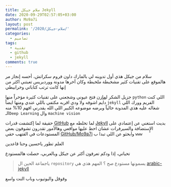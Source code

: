 ```yaml
---
title: سلام جيكل Jekyll
date: 2020-09-29T02:57:05+03:00
author: Mo9a7i
layout: post
permalink: '/2020/سلام-جيكل/'
categories:
  - تصاميم
tags:
  - تقنية
  - github
  - jekyll
comments: true
---
```


سلام من جيكل
هذي أول تدوينه لي بالمارك داون فروم سكراتش، أحسه إنجاز
مر هالموقع على تقنيات كثير مشخبطة ملخبطة وكان آخرها مدونة ووردبريس تعبتني اكثر من إنها كانت ترتب كتاباتي وخرابيطي

جزيل الشكر ل[مازن](http://sudomaze.dev/) فتح عيوني وشجعني على تقنيات كثيرة مؤخراً منها `python` اللي كنت دايم اشوفه ولا ودي اقربه مكتفي باللي عندي ومنها ايضاً `jekyll` الفريم وورك اللي شغاله عليه هذي المدونة حالياً وبرضه موضوعه الكبير اللي الله يقدرني افهم 10% منه الـ`Deep Learning` وال `machine vision` 

حقيقة لما إكتشفت قدرات [GitHub](https://www.github.com) لما تخلطه مع [Jekyll](https://jekyllrb.com/) بديت استغني عن إعتمادي على الإٍستضافة والسيرفرات عشان احط عليها مواقعي وهالأمور
تقدرون تشوفون بعض المستودعات في القتهب حقي [GitHub/Mo9a7i](https://www.github.com/mo9a7i) وابحثو عن اللي تبدا ب `www`

العلم تطور ياحسين وحنا قاعدين


تحياتي، إذا ودكم تعرفون أكثر عن جيكل وبالعربي، حصلت هالمستودع
> ياجماعة الحين ال `repository` يسمونها مستودع صح ؟
المهم هذي هي [arabic-jekyll](https://github.com/a3ammar/arabic-jekyll)

وقوقل واليوتيوب وباب النت واسع